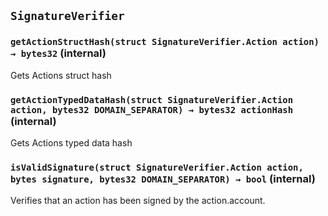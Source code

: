 ## `SignatureVerifier`






### `getActionStructHash(struct SignatureVerifier.Action action) → bytes32` (internal)

Gets Actions struct hash





### `getActionTypedDataHash(struct SignatureVerifier.Action action, bytes32 DOMAIN_SEPARATOR) → bytes32 actionHash` (internal)


Gets Actions typed data hash




### `isValidSignature(struct SignatureVerifier.Action action, bytes signature, bytes32 DOMAIN_SEPARATOR) → bool` (internal)


Verifies that an action has been signed by the action.account.





